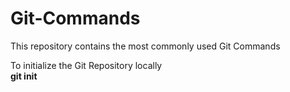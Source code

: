 # Git-Commands
This repository contains the most commonly used Git Commands

To initialize the Git Repository locally <br>
**git init**

